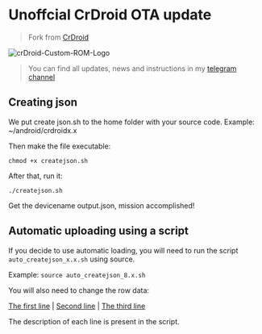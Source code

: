 # Unoffcial CrDroid OTA update #

> Fork from [CrDroid](https://github.com/crdroidandroid/android_vendor_crDroidOTA)

![crDroid-Custom-ROM-Logo](https://user-images.githubusercontent.com/93985232/170225142-a35db9ff-1427-4256-859c-14b255502c50.png)

> You can find all updates, news and instructions in my [telegram channel](https://t.me/WolfAURmanRedmi9Builds)

## Creating json ##

We put create json.sh to the home folder with your source code. Example: ~/android/crdroidx.x

Then make the file executable:
```
chmod +x createjson.sh
```
After that, run it:
```
./createjson.sh
```

Get the devicename output.json, mission accomplished!

## Automatic uploading using a script

If you decide to use automatic loading, you will need to run the script `auto_createjson_x.x.sh` using source.

Example: `source auto_createjson_8.x.sh`

You will also need to change the row data:

[The first line](https://github.com/WolfAURman/crdroid_ota_update/blob/0fd8617d1f645a192cb4dfd7fa8aed5bd8bf28c6/auto_createjson_8.x.sh#L3) | [Second line](https://github.com/WolfAURman/crdroid_ota_update/blob/0fd8617d1f645a192cb4dfd7fa8aed5bd8bf28c6/auto_createjson_8.x.sh#L4) | [The third line](https://github.com/WolfAURman/crdroid_ota_update/blob/0fd8617d1f645a192cb4dfd7fa8aed5bd8bf28c6/auto_createjson_8.x.sh#L75)

The description of each line is present in the script.
